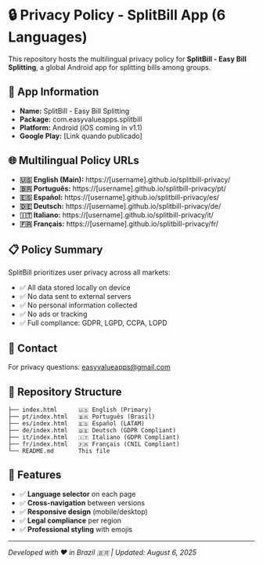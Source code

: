 # 🔒 Privacy Policy - SplitBill App (6 Languages)

This repository hosts the multilingual privacy policy for **SplitBill - Easy Bill Splitting**, a global Android app for splitting bills among groups.

## 📱 App Information
- **Name:** SplitBill - Easy Bill Splitting
- **Package:** com.easyvalueapps.splitbill
- **Platform:** Android (iOS coming in v1.1)
- **Google Play:** [Link quando publicado]

## 🌐 Multilingual Policy URLs
- **🇺🇸 English (Main):** https://[username].github.io/splitbill-privacy/
- **🇧🇷 Português:** https://[username].github.io/splitbill-privacy/pt/
- **🇪🇸 Español:** https://[username].github.io/splitbill-privacy/es/
- **🇩🇪 Deutsch:** https://[username].github.io/splitbill-privacy/de/
- **🇮🇹 Italiano:** https://[username].github.io/splitbill-privacy/it/
- **🇫🇷 Français:** https://[username].github.io/splitbill-privacy/fr/

## 📋 Policy Summary
SplitBill prioritizes user privacy across all markets:
- ✅ All data stored locally on device
- ✅ No data sent to external servers
- ✅ No personal information collected
- ✅ No ads or tracking
- ✅ Full compliance: GDPR, LGPD, CCPA, LOPD

## 📧 Contact
For privacy questions: easyvalueapps@gmail.com

## 📄 Repository Structure
```
├── index.html      🇺🇸 English (Primary)
├── pt/index.html   🇧🇷 Português (Brasil)
├── es/index.html   🇪🇸 Español (LATAM)
├── de/index.html   🇩🇪 Deutsch (GDPR Compliant)
├── it/index.html   🇮🇹 Italiano (GDPR Compliant)
├── fr/index.html   🇫🇷 Français (CNIL Compliant)
└── README.md       This file
```

## 🎯 Features
- ✅ **Language selector** on each page
- ✅ **Cross-navigation** between versions
- ✅ **Responsive design** (mobile/desktop)
- ✅ **Legal compliance** per region
- ✅ **Professional styling** with emojis

---
*Developed with ❤️ in Brazil 🇧🇷 | Updated: August 6, 2025*
